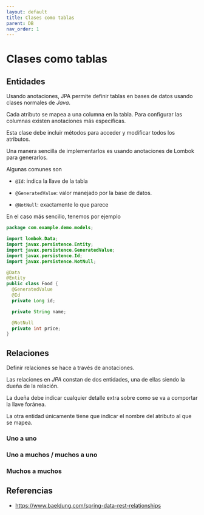 ```yaml
---
layout: default
title: Clases como tablas
parent: DB
nav_order: 1
---
```


# Clases como tablas

## Entidades

Usando anotaciones, JPA permite definir tablas en bases de datos usando clases normales de _Java_.

Cada atributo se mapea a una columna en la tabla. Para configurar las columnas existen anotaciones más específicas.

Esta clase debe incluir métodos para acceder y modificar todos los atributos.

Una manera sencilla de implementarlos es usando anotaciones de Lombok para generarlos.

Algunas comunes son

* `@Id`: indica la llave de la tabla

* `@GeneratedValue`: valor manejado por la base de datos.

* `@NotNull`: exactamente lo que parece

En el caso más sencillo, tenemos por ejemplo

```java
package com.example.demo.models;

import lombok.Data;
import javax.persistence.Entity;
import javax.persistence.GeneratedValue;
import javax.persistence.Id;
import javax.persistence.NotNull;

@Data
@Entity
public class Food {
  @GeneratedValue
  @Id
  private Long id;

  private String name;

  @NotNull
  private int price;
}
```

## Relaciones

Definir relaciones se hace a través de anotaciones.

Las relaciones en _JPA_ constan de dos entidades, una de ellas siendo la dueña
de la relación.

La dueña debe indicar cualquier detalle extra sobre como se va a comportar la
llave foránea.

La otra entidad únicamente tiene que indicar el nombre del atributo al que se
mapea.

### Uno a uno

### Uno a muchos / muchos a uno

### Muchos a muchos

## Referencias

* <https://www.baeldung.com/spring-data-rest-relationships>
